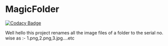 # MagicFolder

[![Codacy Badge](https://api.codacy.com/project/badge/Grade/effbcf304c48451ab98647a3ed4dbe00)](https://app.codacy.com/gh/P-R-A-T-Y-A-K-S-H/MagicFolder?utm_source=github.com&utm_medium=referral&utm_content=P-R-A-T-Y-A-K-S-H/MagicFolder&utm_campaign=Badge_Grade)

 Well hello this project renames all the image files of a folder to the serial no. wise as :-   1.png,2.png,3.jpg....etc
